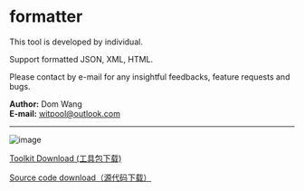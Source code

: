 # formatter

This tool is developed by individual.  

Support formatted JSON, XML, HTML.  

Please contact by e-mail for any insightful feedbacks, feature requests and bugs.  

**Author:** Dom Wang <br/>
**E-mail:** witpool@outlook.com

---------------------------------------------------------------------------------------------------------------------

![image](https://github.com/wisdomtool/formatter/blob/master/Image_1.png)

[Toolkit Download     (工具包下载)](https://github.com/wisdomtool/formatter/blob/master/formatter-1.0.jar) 

[Source code download（源代码下载）](https://github.com/wisdomtool/formatter/blob/master/Formatter-V1.0.zip)
